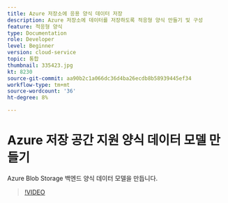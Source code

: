 ```yaml
---
title: Azure 저장소에 응용 양식 데이터 저장
description: Azure 저장소에 데이터를 저장하도록 적응형 양식 만들기 및 구성
feature: 적응형 양식
type: Documentation
role: Developer
level: Beginner
version: cloud-service
topic: 통합
thumbnail: 335423.jpg
kt: 8230
source-git-commit: aa90b2c1a066dc36d4ba26ecdb8b58939445ef34
workflow-type: tm+mt
source-wordcount: '36'
ht-degree: 8%

---
```


# Azure 저장 공간 지원 양식 데이터 모델 만들기

Azure Blob Storage 백엔드 양식 데이터 모델을 만듭니다.

>[!VIDEO](https://video.tv.adobe.com/v/335423/?quality=12&learn=on)


